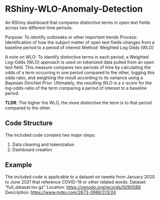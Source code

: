 # RShiny-WLO-Anomaly-Detection
An RShiny dashboard that compares distinctive terms in open text fields across two different time periods. 

Purpose: To identify outbreaks or other important trends 
Process: Identification of how the subject matter of open text fields changes from a baseline period to a period of interest
Method:  Weighted Log Odds (WLO)


A note on WLO:
To identify distinctive terms in each period, a Weighted Log-Odds (WLO) approach is used on tokenized data pulled from an open text field. This measure compares two periods of time by calculating the odds of a term occurring in one period compared to the other, logging this odds ratio, and weighting the result according to its variance using a Bayesian Dirichlet Prior. Ultimately, the resulting WLO is a z-score for the log-odds-ratio of the term comparing a period of interest to a baseline period. 

**TLDR**: The higher the WLO, the more distinctive the term is to that period compared to the other. 


## Code Structure
The included code contains two major steps:  

  1. Data cleaning and tokenization
  2. Dashboard creation



## Example
The included code is applicable to a dataset on tweets from January 2020 to June 2021 that reference COVID-19 or other related words. 
  Dataset:     "full_dataset.tsv.gz" 
  Location:    https://zenodo.org/records/5090588
  Description: https://www.mdpi.com/2673-3986/2/3/24

